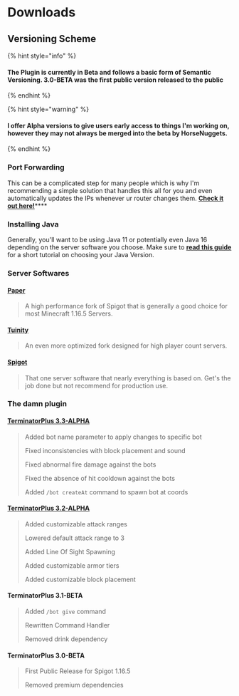 # Downloads



## Versioning Scheme

{% hint style="info" %}
#### The Plugin is currently in Beta and follows a basic form of Semantic Versioning. 3.0-BETA was the first public version released to the public
{% endhint %}

{% hint style="warning" %}
#### I offer Alpha versions to give users early access to things I'm working on, however they may not always be merged into the beta by HorseNuggets.
{% endhint %}

### Port Forwarding

This can be a complicated step for many people which is why I'm recommending a simple solution that handles this all for you and even automatically updates the IPs whenever ur router changes them. [**Check it out here!**](https://www.noip.com/remote-access/minecraft)\*\*\*\*

### Installing Java

Generally, you'll want to be using Java 11 or potentially even Java 16 depending on the server software you choose. Make sure to [**read this guide**](https://paper.readthedocs.io/en/latest/java-update/index.html) for a short tutorial on choosing your Java Version.



### Server Softwares

#### [Paper](https://papermc.io/api/v2/projects/paper/versions/1.16.5/builds/788/downloads/paper-1.16.5-788.jar)

> A high performance fork of Spigot that is generally a good choice for most Minecraft 1.16.5 Servers.

#### [Tuinity](https://ci.codemc.io/job/Spottedleaf/job/Tuinity/lastSuccessfulBuild/artifact/tuinity-paperclip.jar)

> An even more optimized fork designed for high player count servers.

#### [Spigot](https://cdn.getbukkit.org/spigot/spigot-1.16.5.jar)

> That one server software that nearly everything is based on. Get's the job done but not recommend for production use.



### The damn plugin

#### [TerminatorPlus 3.3-ALPHA](https://cdn.discordapp.com/attachments/882077186398494750/884080728130879508/TerminatorPlus-3.3-ALPHA.jar)

> Added bot name parameter to apply changes to specific bot
>
> Fixed inconsistencies with block placement and sound
>
> Fixed abnormal fire damage against the bots
>
> Fixed the absence of hit cooldown against the bots
>
> Added `/bot createAt` command to spawn bot at coords

#### [TerminatorPlus 3.2-ALPHA](https://cdn.discordapp.com/attachments/871803802456576061/881525326528798780/TerminatorPlus-3.2-ALPHA.jar)

> Added customizable attack ranges
>
> Lowered default attack range to 3
>
> Added Line Of Sight Spawning
>
> Added customizable armor tiers
>
> Added customizable block placement

#### TerminatorPlus 3.1-BETA

> Added `/bot give` command
>
> Rewritten Command Handler
>
> Removed drink dependency

#### TerminatorPlus 3.0-BETA

> First Public Release for Spigot 1.16.5
>
> Removed premium dependencies

